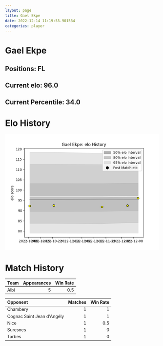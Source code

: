 ```yaml
---  
layout: page  
title: Gael Ekpe  
date: 2022-12-14 11:19:53.901534  
categories: player  
---
```

# Gael Ekpe

## Positions: FL

## Current elo: 96.0

## Current Percentile: 34.0

# Elo History


![elo history](history_GaelEkpe.png)
# Match History


| Team   |   Appearances |   Win Rate |
|:-------|--------------:|-----------:|
| Albi   |             5 |        0.5 |

| Opponent                   |   Matches |   Win Rate |
|:---------------------------|----------:|-----------:|
| Chambery                   |         1 |        1   |
| Cognac Saint Jean d'Angély |         1 |        1   |
| Nice                       |         1 |        0.5 |
| Suresnes                   |         1 |        0   |
| Tarbes                     |         1 |        0   |